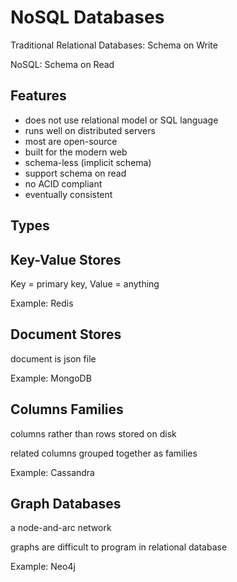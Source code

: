 # NoSQL Databases

Traditional Relational Databases: Schema on Write

NoSQL: Schema on Read

## Features

- does not use relational model or SQL language
- runs well on distributed servers
- most are open-source
- built for the modern web
- schema-less (implicit schema)
- support schema on read
- no ACID compliant
- eventually consistent

## Types

## Key-Value Stores

Key = primary key, Value = anything

Example: Redis

## Document Stores

document is json file

Example: MongoDB

## Columns Families

columns rather than rows stored on disk

related columns grouped together as families

Example: Cassandra

## Graph Databases

a node-and-arc network

graphs are difficult to program in relational database

Example: Neo4j

